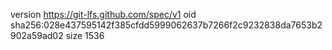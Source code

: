 version https://git-lfs.github.com/spec/v1
oid sha256:028e437595142f385cfdd5999062637b7266f2c9232838da7653b2902a59ad02
size 1536
